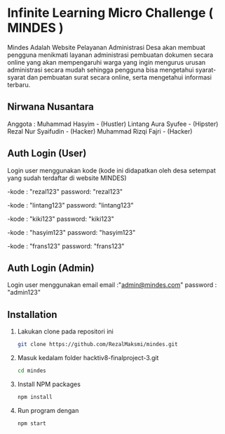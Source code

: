 # Infinite Learning Micro Challenge ( MINDES )

Mindes Adalah Website Pelayanan Administrasi Desa akan membuat pengguna menikmati layanan administrasi pembuatan dokumen secara online yang akan mempengaruhi warga yang ingin mengurus urusan administrasi secara mudah sehingga pengguna bisa mengetahui syarat-syarat dan pembuatan surat secara online, serta mengetahui informasi terbaru.

## Nirwana Nusantara

Anggota :
Muhammad Hasyim - (Hustler)
Lintang Aura Syufee - (Hipster)
Rezal Nur Syaifudin - (Hacker)
Muhammad Rizqi Fajri - (Hacker)

## Auth Login (User) 

Login user menggunakan kode (kode ini didapatkan oleh desa setempat yang sudah terdaftar di website MINDES)

  -kode : "rezal123"
  password: "rezal123"
    
  -kode : "lintang123"
  password: "lintang123"

  -kode : "kiki123"
  password: "kiki123"

  -kode : "hasyim123"
  password: "hasyim123"

  -kode : "frans123"
  password: "frans123"

## Auth Login (Admin) 
Login user menggunakan email 
  email :"admin@mindes.com"
  password : "admin123"


## Installation

1. Lakukan clone pada repositori ini
   ```sh
   git clone https://github.com/RezalMaksmi/mindes.git
   ```
2. Masuk kedalam folder hacktiv8-finalproject-3.git
   ```sh
   cd mindes
   ```
3. Install NPM packages
   ```sh
   npm install
   ```
4. Run program dengan
   ```sh
   npm start
   ```
